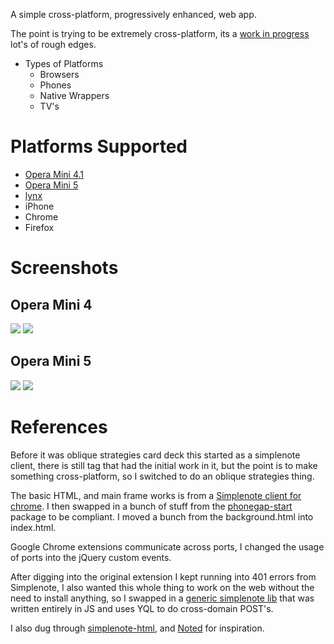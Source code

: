 A simple cross-platform, progressively enhanced, web app. 

The point is trying to be extremely cross-platform, its a [work in progress](http://alexkessinger.net/story/boilerplate-html5-app) lot's of rough edges. 

* Types of Platforms
    * Browsers
    * Phones
    * Native Wrappers
    * TV's 

# Platforms Supported

* [Opera Mini 4.1](http://my.opera.com/operamini/blog/2008/05/13/opera-mini-4-1-final)
* [Opera Mini 5](http://www.opera.com/mobile/demo/)
* [lynx](http://lynx.isc.org/)
* iPhone
* Chrome
* Firefox


# Screenshots 

## Opera Mini 4

<p>
    <img  src="http://dl.dropbox.com/u/133599/Screenshots/g4f1.png" alt=" " />
    <img  src="http://dl.dropbox.com/u/133599/Screenshots/d0q0.png" alt=" " />
        
</p>

## Opera Mini 5

<p>
    <img  src="http://dl.dropbox.com/u/133599/Screenshots/c5pb.png" alt=" " />
    <img  src="http://dl.dropbox.com/u/133599/Screenshots/78iz.png" alt=" " />
        
</p>
    
        
    
# References 

Before it was oblique strategies card deck this started as a simplenote client, there is still tag that had the initial work in it, but the point is to make something cross-platform, so I switched to do an oblique strategies thing. 

The basic HTML, and main frame works is from  a [Simplenote client for chrome](https://github.com/janne/simplenote). I then swapped in a bunch of stuff from the [phonegap-start](https://github.com/phonegap/phonegap-start) package to be compliant. I moved a bunch from the background.html into index.html.

Google Chrome extensions communicate across ports, I changed the usage of ports into the jQuery custom events.

After digging into the original extension I kept running into 401 errors from Simplenote, I also wanted this whole thing to work on the web without the need to install anything, so I swapped in a [generic simplenote lib](https://github.com/carlo/simplenote-js) that was written entirely in JS and uses YQL to do cross-domain POST's. 

I also dug through [simplenote-html](https://github.com/tominsam/simplenote-html), and [Noted](https://github.com/haeffb/Noted) for inspiration.
